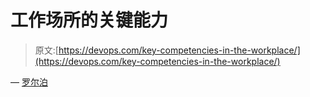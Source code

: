 # 工作场所的关键能力

> 原文:[https://devops.com/key-competencies-in-the-workplace/](https://devops.com/key-competencies-in-the-workplace/)

— [罗尔泊](https://devops.com/author/breselman/)